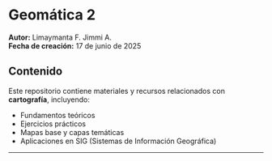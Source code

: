 # Geomática 2

**Autor:** Limaymanta F. Jimmi A.  
**Fecha de creación:** 17 de junio de 2025  

## Contenido
Este repositorio contiene materiales y recursos relacionados con **cartografía**, incluyendo:

- Fundamentos teóricos
- Ejercicios prácticos
- Mapas base y capas temáticas
- Aplicaciones en SIG (Sistemas de Información Geográfica)

---
